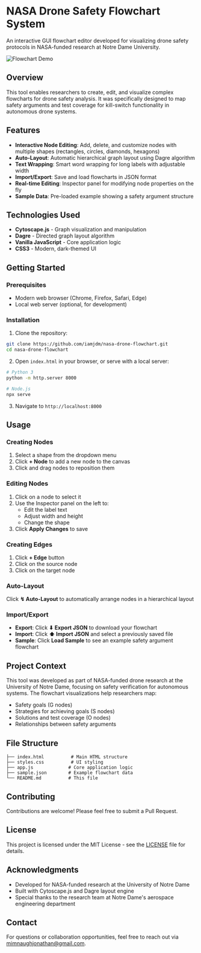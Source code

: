 # NASA Drone Safety Flowchart System

An interactive GUI flowchart editor developed for visualizing drone safety protocols in NASA-funded research at Notre Dame University.

![Flowchart Demo](screenshot.png)

## Overview

This tool enables researchers to create, edit, and visualize complex flowcharts for drone safety analysis. It was specifically designed to map safety arguments and test coverage for kill-switch functionality in autonomous drone systems.

## Features

- **Interactive Node Editing**: Add, delete, and customize nodes with multiple shapes (rectangles, circles, diamonds, hexagons)
- **Auto-Layout**: Automatic hierarchical graph layout using Dagre algorithm
- **Text Wrapping**: Smart word wrapping for long labels with adjustable width
- **Import/Export**: Save and load flowcharts in JSON format
- **Real-time Editing**: Inspector panel for modifying node properties on the fly
- **Sample Data**: Pre-loaded example showing a safety argument structure

## Technologies Used

- **Cytoscape.js** - Graph visualization and manipulation
- **Dagre** - Directed graph layout algorithm
- **Vanilla JavaScript** - Core application logic
- **CSS3** - Modern, dark-themed UI

## Getting Started

### Prerequisites

- Modern web browser (Chrome, Firefox, Safari, Edge)
- Local web server (optional, for development)

### Installation

1. Clone the repository:

```bash
git clone https://github.com/iamjdm/nasa-drone-flowchart.git
cd nasa-drone-flowchart
```

2. Open `index.html` in your browser, or serve with a local server:

```bash
# Python 3
python -m http.server 8000

# Node.js
npx serve
```

3. Navigate to `http://localhost:8000`

## Usage

### Creating Nodes

1. Select a shape from the dropdown menu
2. Click **+ Node** to add a new node to the canvas
3. Click and drag nodes to reposition them

### Editing Nodes

1. Click on a node to select it
2. Use the Inspector panel on the left to:
   - Edit the label text
   - Adjust width and height
   - Change the shape
3. Click **Apply Changes** to save

### Creating Edges

1. Click **+ Edge** button
2. Click on the source node
3. Click on the target node

### Auto-Layout

Click **↯ Auto-Layout** to automatically arrange nodes in a hierarchical layout

### Import/Export

- **Export**: Click **⬇ Export JSON** to download your flowchart
- **Import**: Click **⬆ Import JSON** and select a previously saved file
- **Sample**: Click **Load Sample** to see an example safety argument flowchart

## Project Context

This tool was developed as part of NASA-funded drone research at the University of Notre Dame, focusing on safety verification for autonomous systems. The flowchart visualizations help researchers map:

- Safety goals (G nodes)
- Strategies for achieving goals (S nodes)
- Solutions and test coverage (O nodes)
- Relationships between safety arguments

## File Structure

```
├── index.html          # Main HTML structure
├── styles.css          # UI styling
├── app.js             # Core application logic
├── sample.json        # Example flowchart data
└── README.md          # This file
```

## Contributing

Contributions are welcome! Please feel free to submit a Pull Request.

## License

This project is licensed under the MIT License - see the [LICENSE](LICENSE) file for details.

## Acknowledgments

- Developed for NASA-funded research at the University of Notre Dame
- Built with Cytoscape.js and Dagre layout engine
- Special thanks to the research team at Notre Dame's aerospace engineering department

## Contact

For questions or collaboration opportunities, feel free to reach out via mimnaughjonathan@gmail.com.
